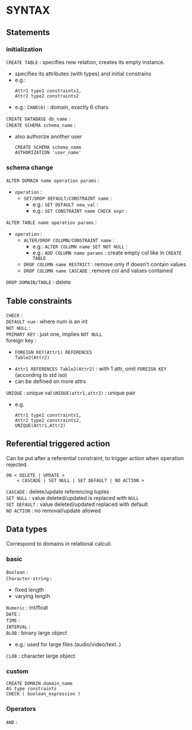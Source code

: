 # SYNTAX

## Statements

### initialization

`CREATE TABLE` : specifies new relation, creates its empty instance.  
*	specifies its attributes (with types) and initial constrains
*	e.g.:
	```
	Attr1 type1 constraints1,
	Attr2 type2 constraints2
	```
*	e.g.: `CHAR(6)` : domain, exactly 6 chars

`CREATE DATABASE db_name` :  
`CREATE SCHEMA schema_name` :  
*	also authorize another user 
	```
	CREATE SCHEMA schema_name
	AUTHORIZATION 'user_name'
	```

### schema change

`ALTER DOMAIN name operation params` :   
*	`operation` : 
	*	`SET/DROP DEFAULT/CONSTRAINT name` : 
		*	e.g.: `SET DEFAULT new_val` :  
		*	e.g.: `SET CONSTRAINT name CHECK expr` :  

`ALTER TABLE name operation params` :  
*	`operation` : 
	*	`ALTER/DROP COLUMN/CONSTRAINT name` : 
		*	e.g.: `ALTER COLUMN name SET NOT NULL` : 
		*	e.g.: `ADD COLUMN name params` : create empty col like in `CREATE TABLE`
	*	`DROP COLUMN name RESTRICT` : remove only if doesn't contain values
	*	`DROP COLUMN name CASCADE` : remove col and values contained

`DROP DOMAIN/TABLE` : delete  

## Table constraints
`CHECK` :   
`DEFAULT num` : where num is an int  
`NOT NULL` :  
`PRIMARY KEY` : just one, implies `NOT NULL`  
foreign key :   
*	```
	FOREIGN KEY(Attr1) REFERENCES
	Table2(Attr2)
	```
*	`Attr1 REFERENCES Table2(Attr2)` : with 1 attr, omit `FOREIGN KEY` (according to std iso)  
*	can be defined on more attrs

`UNIQUE` : unique val 
`UNIQUE(attr1,attr2)` : unique pair 
*	e.g.
	```
	Attr1 type1 constraints1,
	Attr2 type2 constraints2,
	UNIQUE(Attr1,Attr2)
	```

## Referential triggered action
Can be put after a referential constraint, to trigger action when operation rejected.  
```
ON < DELETE | UPDATE >
	< CASCADE | SET NULL | SET DEFAULT | NO ACTION >
```
`CASCADE` : delete/update referencing tuples  
`SET NULL` : value deleted/updated is replaced with `NULL`  
`SET DEFAULT` : value deleted/updated replaced with default  
`NO ACTION` : no removal/update allowed  

## Data types
Correspond to domains in relational calculi.  

### basic
`Boolean` :   
`Character-string` :  
*	fixed length
*	varying length

`Numeric` : int/float  
`DATE` :  
`TIME` :  
`INTERVAL` :  
`BLOB` : binary large object  
*	e.g.: used for large files (audio/video/text..)

`CLOB` : character large object  

### custom
```
CREATE DOMAIN domain_name
AS type constraints
CHECK ( boolean_expression ) 
```

### Operators
`AND` :  
